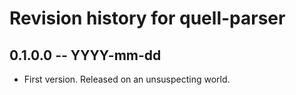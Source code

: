 # Revision history for quell-parser

## 0.1.0.0 -- YYYY-mm-dd

* First version. Released on an unsuspecting world.
